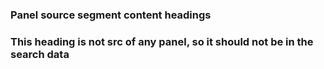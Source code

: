 <div id="segment">

### Panel source segment content headings
</div>

### This heading is not src of any panel, so it should not be in the search data  
